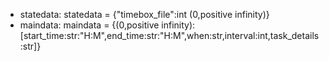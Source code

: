 * statedata: statedata = {"timebox_file":int (0,positive infinity)}
* maindata: maindata = {(0,positive infinity):[start_time:str:"H:M",end_time:str:"H:M",when:str,interval:int,task_details:str]}
